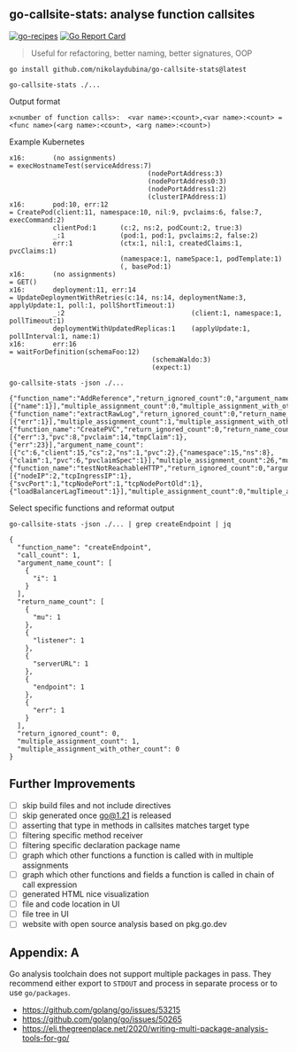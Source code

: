 ## go-callsite-stats: analyse function callsites

[![go-recipes](https://raw.githubusercontent.com/nikolaydubina/go-recipes/main/badge.svg?raw=true)](https://github.com/nikolaydubina/go-recipes)
[![Go Report Card](https://goreportcard.com/badge/github.com/nikolaydubina/go-callsite-stats)](https://goreportcard.com/report/github.com/nikolaydubina/go-callsite-stats)

> Useful for refactoring, better naming, better signatures, OOP

```
go install github.com/nikolaydubina/go-callsite-stats@latest
```

```
go-callsite-stats ./...
```

Output format
```
x<number of function calls>:  <var name>:<count>,<var name>:<count> = <func name>(<arg name>:<count>, <arg name>:<count>)
```

Example Kubernetes
```
x16:       (no assignments)                                                      = execHostnameTest(serviceAddress:7)                                                            
                                   (nodePortAddress:3)                                                           
                                   (nodePortAddress0:3)                                                          
                                   (nodePortAddress1:2)                                                          
                                   (clusterIPAddress:1)                                                          
x16:       pod:10, err:12                                                        = CreatePod(client:11, namespace:10, nil:9, pvclaims:6, false:7, execCommand:2)                 
           clientPod:1      (c:2, ns:2, podCount:2, true:3)                                                      
           _:1              (pod:1, pod:1, pvclaims:2, false:2)                                                  
           err:1            (ctx:1, nil:1, createdClaims:1, pvcClaims:1)                                         
                            (namespace:1, nameSpace:1, podTemplate:1)                                            
                            (, basePod:1)        
x16:       (no assignments)                                                      = GET()                         
x16:       deployment:11, err:14                                                 = UpdateDeploymentWithRetries(c:14, ns:14, deploymentName:3, applyUpdate:1, poll:1, pollShortTimeout:1)                                                         
           _:2                                (client:1, namespace:1, pollTimeout:1)                             
           deploymentWithUpdatedReplicas:1    (applyUpdate:1, pollInterval:1, name:1)                            
x16:       err:16                                                                = waitForDefinition(schemaFoo:12)                                                               
                                    (schemaWaldo:3)                                                              
                                    (expect:1)      
```

```
go-callsite-stats -json ./...
```

```
{"function_name":"AddReference","return_ignored_count":0,"argument_name_count":[{"name":1}],"multiple_assignment_count":0,"multiple_assignment_with_other_count":0}
{"function_name":"extractRawLog","return_ignored_count":0,"return_name_count":[{"err":1}],"multiple_assignment_count":1,"multiple_assignment_with_other_count":0}
{"function_name":"CreatePVC","return_ignored_count":0,"return_name_count":[{"err":3,"pvc":8,"pvclaim":14,"tmpClaim":1},{"err":23}],"argument_name_count":[{"c":6,"client":15,"cs":2,"ns":1,"pvc":2},{"namespace":15,"ns":8},{"claim":1,"pvc":6,"pvclaimSpec":1}],"multiple_assignment_count":26,"multiple_assignment_with_other_count":0}
{"function_name":"testNotReachableHTTP","return_ignored_count":0,"argument_name_count":[{"nodeIP":2,"tcpIngressIP":1},{"svcPort":1,"tcpNodePort":1,"tcpNodePortOld":1},{"loadBalancerLagTimeout":1}],"multiple_assignment_count":0,"multiple_assignment_with_other_count":0}
```

Select specific functions and reformat output
```
go-callsite-stats -json ./... | grep createEndpoint | jq 
```

```
{
  "function_name": "createEndpoint",
  "call_count": 1,
  "argument_name_count": [
    {
      "i": 1
    }
  ],
  "return_name_count": [
    {
      "mu": 1
    },
    {
      "listener": 1
    },
    {
      "serverURL": 1
    },
    {
      "endpoint": 1
    },
    {
      "err": 1
    }
  ],
  "return_ignored_count": 0,
  "multiple_assignment_count": 1,
  "multiple_assignment_with_other_count": 0
}
```

## Further Improvements

- [ ] skip build files and not include directives
- [ ] skip generated once go@1.21 is released 
- [ ] asserting that type in methods in callsites matches target type
- [ ] filtering specific method receiver
- [ ] filtering specific declaration package name
- [ ] graph which other functions a function is called with in multiple assignments
- [ ] graph which other functions and fields a function is called in chain of call expression
- [ ] generated HTML nice visualization
- [ ] file and code location in UI
- [ ] file tree in UI
- [ ] website with open source analysis based on pkg.go.dev

## Appendix: A

Go analysis toolchain does not support multiple packages in pass.
They recommend either export to `STDOUT` and process in separate process or to use `go/packages`.

* https://github.com/golang/go/issues/53215
* https://github.com/golang/go/issues/50265
* https://eli.thegreenplace.net/2020/writing-multi-package-analysis-tools-for-go/
